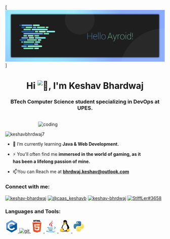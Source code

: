 [![MasterHead](https://github.com/Ayroid/Ayroid/blob/main/20221019_014220.jpg)]

<h1 align="center">Hi <img src="https://raw.githubusercontent.com/nixin72/nixin72/master/wave.gif" alt="👋" height="45" width="45"/>, I'm Keshav Bhardwaj</h1>
<h3 align="center">BTech Computer Science student specializing in DevOps at UPES.</h3>
<br>
&nbsp 
<img align="right" alt="coding" width="400"  src="https://i.pinimg.com/originals/2a/53/65/2a53651a35816f499270d8275fd5318f.gif">
<p align="left"> <img src="https://komarev.com/ghpvc/?username=keshavbhrdwaj7&label=Profile%20views&color=0e75b6&style=flat" alt="keshavbhrdwaj7" /> </p>

- 🌱 I’m currently learning **Java & Web Development.**

- ⚡ You'll often find me **immersed in the world of gaming, as it <br> has been a lifelong passion of mine.**

- 📫You can Reach me at **bhrdwaj.keshav@outlook.com**

<h3 align="left">Connect with me:</h3>
<p align="left">
<a href="https://linkedin.com/in/keshav-bhardwaj" target="blank"><img align="center" src="https://raw.githubusercontent.com/rahuldkjain/github-profile-readme-generator/master/src/images/icons/Social/linked-in-alt.svg" alt="keshav-bhardwaj" height="30" width="40" /></a>
<a href="https://www.hackerrank.com/@caas_keshavb" target="blank"><img align="center" src="https://raw.githubusercontent.com/rahuldkjain/github-profile-readme-generator/master/src/images/icons/Social/hackerrank.svg" alt="@caas_keshavb" height="30" width="40" /></a>
<a href="https://www.leetcode.com/keshav-bhrdwaj" target="blank"><img align="center" src="https://raw.githubusercontent.com/rahuldkjain/github-profile-readme-generator/master/src/images/icons/Social/leet-code.svg" alt="keshav-bhrdwaj" height="30" width="40" /></a>
<a href="https://discord.gg/StIffLer#3658" target="blank"><img align="center" src="https://raw.githubusercontent.com/rahuldkjain/github-profile-readme-generator/master/src/images/icons/Social/discord.svg" alt="StIffLer#3658" height="30" width="40" /></a>
</p>

<h3 align="left">Languages and Tools:</h3>
<p align="left"> <a href="https://www.cprogramming.com/" target="_blank" rel="noreferrer"> <img src="https://raw.githubusercontent.com/devicons/devicon/master/icons/c/c-original.svg" alt="c" width="40" height="40"/> </a> <a href="https://git-scm.com/" target="_blank" rel="noreferrer"> <img src="https://www.vectorlogo.zone/logos/git-scm/git-scm-icon.svg" alt="git" width="40" height="40"/> </a> <a href="https://www.w3.org/html/" target="_blank" rel="noreferrer"> <img src="https://raw.githubusercontent.com/devicons/devicon/master/icons/html5/html5-original-wordmark.svg" alt="html5" width="40" height="40"/> </a> <a href="https://www.java.com" target="_blank" rel="noreferrer"> <img src="https://raw.githubusercontent.com/devicons/devicon/master/icons/java/java-original.svg" alt="java" width="40" height="40"/> </a> <a href="https://www.linux.org/" target="_blank" rel="noreferrer"> <img src="https://raw.githubusercontent.com/devicons/devicon/master/icons/linux/linux-original.svg" alt="linux" width="40" height="40"/> </a> <a href="https://www.python.org" target="_blank" rel="noreferrer"> <img src="https://raw.githubusercontent.com/devicons/devicon/master/icons/python/python-original.svg" alt="python" width="40" height="40"/> </a> </p>
